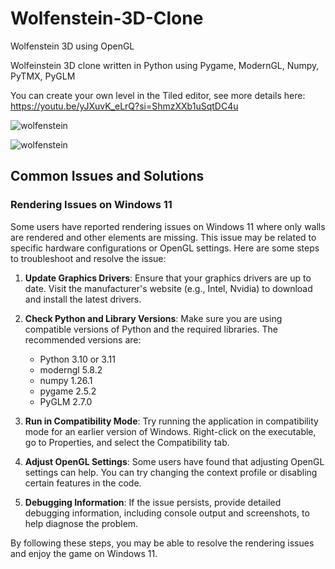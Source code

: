 # Wolfenstein-3D-Clone
Wolfenstein 3D using OpenGL

Wolfeinstein 3D clone written in Python using Pygame, ModernGL, Numpy, PyTMX, PyGLM

You can create your own level in the Tiled editor, see more details here:
https://youtu.be/yJXuvK_eLrQ?si=ShmzXXb1uSqtDC4u

![wolfenstein](/screenshot/0.jpg)


![wolfenstein](/screenshot/1.jpg)

## Common Issues and Solutions

### Rendering Issues on Windows 11

Some users have reported rendering issues on Windows 11 where only walls are rendered and other elements are missing. This issue may be related to specific hardware configurations or OpenGL settings. Here are some steps to troubleshoot and resolve the issue:

1. **Update Graphics Drivers**: Ensure that your graphics drivers are up to date. Visit the manufacturer's website (e.g., Intel, Nvidia) to download and install the latest drivers.

2. **Check Python and Library Versions**: Make sure you are using compatible versions of Python and the required libraries. The recommended versions are:
   - Python 3.10 or 3.11
   - moderngl 5.8.2
   - numpy 1.26.1
   - pygame 2.5.2
   - PyGLM 2.7.0

3. **Run in Compatibility Mode**: Try running the application in compatibility mode for an earlier version of Windows. Right-click on the executable, go to Properties, and select the Compatibility tab.

4. **Adjust OpenGL Settings**: Some users have found that adjusting OpenGL settings can help. You can try changing the context profile or disabling certain features in the code.

5. **Debugging Information**: If the issue persists, provide detailed debugging information, including console output and screenshots, to help diagnose the problem.

By following these steps, you may be able to resolve the rendering issues and enjoy the game on Windows 11.
